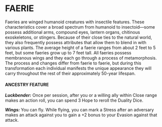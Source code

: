 # FAERIE

Faeries are winged humanoid creatures with insectile features. These characteristics cover a broad spectrum from humanoid to insectoid—some possess additional arms, compound eyes, lantern organs, chitinous exoskeletons, or stingers. Because of their close ties to the natural world, they also frequently possess attributes that allow them to blend in with various plants. The average height of a faerie ranges from about 2 feet to 5 feet, but some faeries grow up to 7 feet tall. All faeries possess membranous wings and they each go through a process of metamorphosis. The process and changes differ from faerie to faerie, but during this transformation each individual manifests the unique appearance they will carry throughout the rest of their approximately 50-year lifespan.

#### ANCESTRY FEATURE

***Luckbender:*** Once per session, after you or a willing ally within Close range makes an action roll, you can spend 3 Hope to reroll the Duality Dice.

***Wings:*** You can fly. While flying, you can mark a Stress after an adversary makes an attack against you to gain a +2 bonus to your Evasion against that attack.
